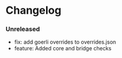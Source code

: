# Changelog

### Unreleased

- fix: add goerli overrides to overrides.json
- feature: Added core and bridge checks
